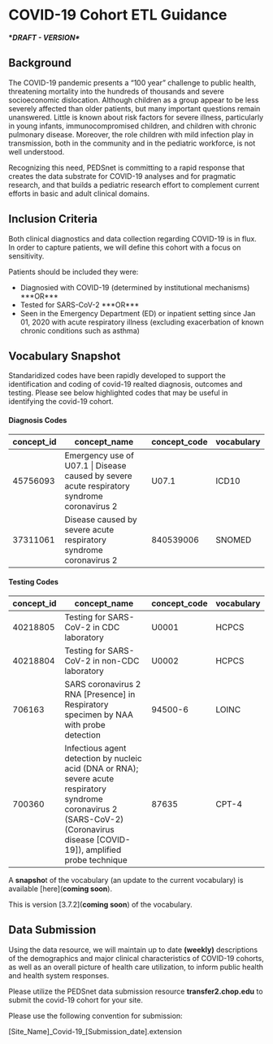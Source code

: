 # COVID-19 Cohort ETL Guidance 

**\**DRAFT - VERSION\****

## Background

The COVID-19 pandemic presents a “100 year” challenge to public health, threatening mortality into the hundreds of thousands and severe socioeconomic dislocation.  Although children as a group appear to be less severely affected than older patients, but many important questions remain unanswered.  Little is known about risk factors for severe illness, particularly in young infants, immunocompromised children, and children with chronic pulmonary disease.  Moreover, the role children with mild infection play in transmission, both in the community and in the pediatric workforce, is not well understood.

Recognizing this need, PEDSnet is committing to a rapid response that creates the data substrate for COVID-19 analyses and for pragmatic research, and that builds a pediatric research effort to complement current efforts in basic and adult clinical domains.


## Inclusion Criteria

Both clinical diagnostics and data collection regarding COVID-19 is in flux. In order to capture patients, we will define this cohort with a focus on sensitivity.

Patients should be included they were:
 
 <ul><li>Diagnosied with COVID-19 (determined by institutional mechanisms) ***OR*** </li>
 <li>Tested for SARS-CoV-2 ***OR***</li>
 <li>Seen in the Emergency Department (ED) or inpatient setting since Jan 01, 2020 with acute respiratory illness (excluding exacerbation of known chronic conditions such as asthma)</li></ul>



## Vocabulary Snapshot

Standaridized codes have been rapidly developed to support the identification and coding of covid-19 realted diagnosis, outcomes and testing. Please see below highlighted codes that may be useful in identifying the covid-19 cohort.

#### Diagnosis Codes

concept_id|concept_name|concept_code|vocabulary
---|---|---|---
45756093|Emergency use of U07.1 \| Disease caused by severe acute respiratory syndrome coronavirus 2|U07.1|ICD10
37311061|Disease caused by severe acute respiratory syndrome coronavirus 2|840539006|SNOMED

#### Testing Codes

concept_id|concept_name|concept_code|vocabulary
---|---|---|---
40218805|Testing for SARS-CoV-2 in CDC laboratory|U0001|HCPCS
40218804|Testing for SARS-CoV-2 in non-CDC laboratory|U0002|HCPCS
706163|SARS coronavirus 2 RNA [Presence] in Respiratory specimen by NAA with probe detection|94500-6|LOINC
700360|Infectious agent detection by nucleic acid (DNA or RNA); severe acute respiratory syndrome coronavirus 2 (SARS-CoV-2) (Coronavirus disease [COVID-19]), amplified probe technique|87635|CPT-4


A **snapsho**t of the vocabulary (an update to the current vocabulary) is available [here](**coming soon**). 

This is version [3.7.2](**coming soon**) of the vocabulary. 


## Data Submission

Using the data resource, we will maintain up to date **(weekly)** descriptions of the demographics and major clinical characteristics of COVID-19 cohorts, as well as an overall picture of health care utilization, to inform public health and health system responses.

Please utilize the PEDSnet data submission resource **transfer2.chop.edu** to submit the covid-19 cohort for your site. 

Please use the following convention for submission:

[Site_Name]\_Covid-19\_[Submission_date].extension
